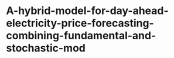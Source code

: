 # A-hybrid-model-for-day-ahead-electricity-price-forecasting-combining-fundamental-and-stochastic-mod
